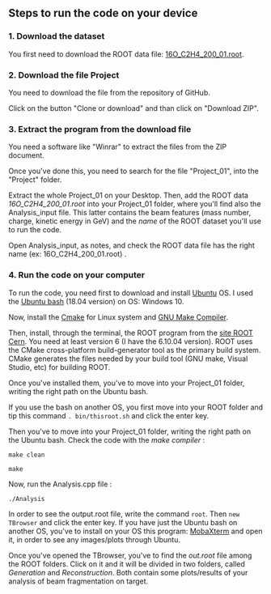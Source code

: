 **Steps to run the code on your device**
--------------------------------------
### 1. Download the dataset
You first need to download the ROOT data file: [16O_C2H4_200_01.root](https://drive.google.com/drive/u/0/folders/1dijKbeFi0lwjsOWrZnbe0rr8ZFKwqm6Y).

### 2. Download the file Project
You need to download the file from the repository of GitHub.

Click on the button "Clone or download" and than click on "Download ZIP".

### 3. Extract the program from the download file
You need a software like "Winrar" to extract the files from the ZIP document.

Once you've done this, you need to search for the file "Project_01", into the "Project" folder.

Extract the whole Project_01 on your Desktop. Then, add the ROOT data  *16O_C2H4_200_01.root*  into your Project_01 folder, where you'll find also
the Analysis_input file. This latter contains the beam features (mass number, charge, kinetic energy in GeV) and the *name* of the ROOT dataset 
you'll use to run the code. 

Open Analysis_input, as notes, and check the ROOT data file has the right name (ex: 16O_C2H4_200_01.root) .

### 4. Run the code on your computer
To run the code, you need first to download and install [Ubuntu](https://phoenixnap.com/kb/how-to-install-ubuntu-18-04) OS. I used the [Ubuntu bash](https://altis.com.au/installing-ubuntu-bash-for-windows-10/) (18.04 version) on OS: Windows 10.

Now, install the [Cmake](https://cmake.org/install/) for Linux system and [GNU Make Compiler](https://www.howtoinstall.me/ubuntu/18-04/make/).

Then, install, through the terminal, the ROOT program from the [site ROOT Cern](https://root.cern/). You need at least version 6 (I have the 6.10.04 version).
ROOT uses the CMake cross-platform build-generator tool as the primary build system.
CMake generates the files needed by your build tool (GNU make, Visual Studio, etc) for building ROOT.

Once you've installed them, you've to move into your Project_01 folder, writing the right path on the Ubuntu bash.

If you use the bash on another OS, you first move into your ROOT folder and tip this command `. bin/thisroot.sh` and click the enter key.

Then you've to move into your Project_01 folder, writing the right path on the Ubuntu bash. Check the code with the *make compiler* : 

`make clean` 

`make`

Now, run the Analysis.cpp file : 

`./Analysis`
                                                                                                                                     
In order to see the output.root file, write the command `root`. Then `new TBrowser` and click the enter key. 
If you have just the Ubuntu bash on another OS, you've to install on your OS this program: [MobaXterm](https://mobaxterm.mobatek.net/download.html) and open it,  in order to see any images/plots through Ubuntu.

Once you've opened the TBrowser, you've to find the *out.root* file among the ROOT folders. Click on it and it will be divided in two folders, called *Generation* and *Reconstruction*.
Both contain some plots/results of your analysis of beam fragmentation on target.






